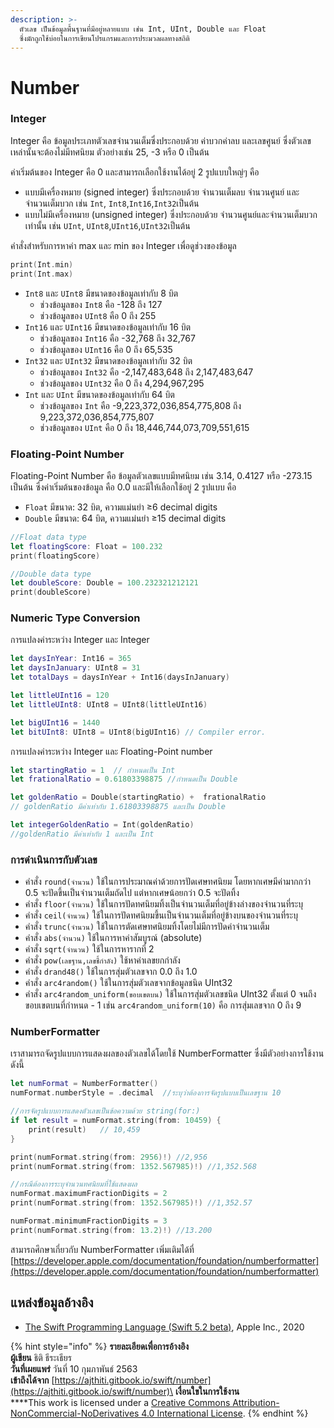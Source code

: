 ```yaml
---
description: >-
  ตัวเลข เป็นข้อมูลพื้นฐานที่มีอยู่หลายแบบ เช่น Int, UInt, Double และ Float
  ซึ่งมักถูกใช้บ่อยในการเขียนโปรแกรมและการประมวลผลทางสถิติ
---
```


# Number

### Integer

Integer คือ ข้อมูลประเภทตัวเลขจำนวนเต็มซึ่งประกอบด้วย ค่าบวกค่าลบ และเลขศูนย์ ซึ่งตัวเลขเหล่านั้นจะต้องไม่มีทศนิยม ตัวอย่างเช่น 25, -3 หรือ 0 เป็นต้น

ค่าเริ่มต้นของ Integer คือ 0 และสามารถเลือกใช้งานได้อยู่ 2 รูปแบบใหญ่ๆ คือ&#x20;

* &#x20;แบบมีเครื่องหมาย (signed integer) ซึ่งประกอบด้วย จำนวนเต็มลบ จำนวนศูนย์ และจำนวนเต็มบวก เช่น `Int`, `Int8`,`Int16`,`Int32`เป็นต้น
* แบบไม่มีเครื่องหมาย (unsigned integer) ซึ่งประกอบด้วย จำนวนศูนย์และจำนวนเต็มบวกเท่านั้น เช่น `UInt`, `UInt8`,`UInt16`,`UInt32`เป็นต้น

คำสั่งสำหรับการหาค่า max และ min ของ Integer เพื่อดูช่วงของข้อมูล

```swift
print(Int.min)
print(Int.max)
```

* `Int8` และ `UInt8` มีขนาดของข้อมูลเท่ากับ 8 บิต&#x20;
  * ช่วงข้อมูลของ `Int8` คือ -128 ถึง 127&#x20;
  * ช่วงข้อมูลของ `UInt8` คือ 0 ถึง 255&#x20;
* `Int16` และ `UInt16` มีขนาดของข้อมูลเท่ากับ 16 บิต&#x20;
  * ช่วงข้อมูลของ `Int16` คือ -32,768 ถึง 32,767&#x20;
  * ช่วงข้อมูลของ `UInt16` คือ 0 ถึง 65,535
* `Int32` และ `UInt32` มีขนาดของข้อมูลเท่ากับ 32 บิต&#x20;
  * ช่วงข้อมูลของ `Int32` คือ -2,147,483,648 ถึง 2,147,483,647&#x20;
  * ช่วงข้อมูลของ `UInt32` คือ 0 ถึง 4,294,967,295
* `Int` และ `UInt` มีขนาดของข้อมูลเท่ากับ 64 บิต&#x20;
  * ช่วงข้อมูลของ `Int` คือ  -9,223,372,036,854,775,808 ถึง 9,223,372,036,854,775,807&#x20;
  * ช่วงข้อมูลของ `UInt` คือ 0 ถึง 18,446,744,073,709,551,615

### Floating-Point Number

Floating-Point Number คือ ข้อมูลตัวเลขแบบมีทศนิยม เช่น 3.14,  0.4127 หรือ -273.15 เป็นต้น ซึ่งค่าเริ่มต้นของข้อมูล คือ 0.0 และมีให้เลือกใช้อยู่ 2 รูปแบบ คือ

* `Float` มีขนาด: 32 บิต, ความแม่นยำ ≥6 decimal digits
* `Double` มีขนาด: 64 บิต, ความแม่นยำ ≥15 decimal digits

```swift
//Float data type
let floatingScore: Float = 100.232
print(floatingScore)

//Double data type
let doubleScore: Double = 100.232321212121
print(doubleScore)
```

### Numeric Type Conversion

การแปลงค่าระหว่าง Integer และ Integer

```swift
let daysInYear: Int16 = 365
let daysInJanuary: UInt8 = 31
let totalDays = daysInYear + Int16(daysInJanuary)

let littleUInt16 = 120
let littleUInt8: UInt8 = UInt8(littleUInt16)

let bigUInt16 = 1440
let bitUInt8: UInt8 = UInt8(bigUInt16) // Compiler error.
```

การแปลงค่าระหว่าง Integer และ Floating-Point number

```swift
let startingRatio = 1  // กำหนดเป็น Int
let frationalRatio = 0.61803398875 //กำหนดเป็น Double

let goldenRatio = Double(startingRatio) +  frationalRatio
// goldenRatio มีค่าเท่ากับ 1.61803398875 และเป็น Double

let integerGoldenRatio = Int(goldenRatio)
//goldenRatio มีค่าเท่ากับ 1 และเป็น Int
```

### การดำเนินการกับตัวเลข

* คำสั่ง `round(จำนวน)` ใช้ในการประมาณค่าด้วยการปัดเศษทศนิยม โดยหากเศษมีค่ามากกว่า 0.5 จะปัดขึ้นเป็นจำนวนเต็มถัดไป แต่หากเศษน้อยกว่า 0.5 จะปัดทิ้ง
* คำสั่ง `floor(จำนวน)` ใช้ในการปัดทศนิยมทิ้งเป็นจำนวนเต็มที่อยู่ข้างล่างของจำนวนที่ระบุ
* คำสั่ง `ceil(จำนวน)` ใช้ในการปัดทศนิยมขึ้นเป็นจำนวนเต็มที่อยู่ข้างบนของจำนวนที่ระบุ
* คำสั่ง `trunc(จำนวน)` ใช้ในการตัดเศษทศนิยมทิ้งโดยไม่มีการปัดค่าจำนวนเต็ม
* คำสั่ง `abs(จำนวน)` ใช้ในการหาค่าสัมบูรณ์ (absolute)
* คำสั่ง `sqrt(จำนวน)` ใช้ในการหารากที่ 2
* คำสั่ง `pow(เลขฐาน,เลขชี้กำลัง)` ใช้หาค่าเลขยกกำลัง
* คำสั่ง `drand48()` ใช้ในการสุ่มตัวเลขจาก 0.0 ถึง 1.0
* คำสั่ง `arc4random()` ใช้ในการสุ่มตัวเลขจากข้อมูลชนิด UInt32
* คำสั่ง `arc4random_uniform(ขอบเขตบน)` ใช้ในการสุ่มตัวเลขชนิด UInt32 ตั้งแต่ 0 จนถึงขอบเขตบนที่กำหนด - 1 เช่น `arc4random_uniform(10)` คือ การสุ่มเลขจาก 0 ถึง 9

### NumberFormatter

เราสามารถจัดรูปแบบการแสดงผลของตัวเลขได้โดยใช้ NumberFormatter ซึ่งมีตัวอย่างการใช้งานดังนี้

```swift
let numFormat = NumberFormatter()
numFormat.numberStyle = .decimal  //ระบุว่าต้องการจัดรูปแบบเป็นเลขฐาน 10

//การจัดรูปแบบการแสดงตัวเลขเป็นข้อความด้วย string(for:)
if let result = numFormat.string(from: 10459) {
    print(result)   // 10,459
}

print(numFormat.string(from: 2956)!) //2,956
print(numFormat.string(from: 1352.567985)!) //1,352.568

//กรณีต้องการระบุจำนวนทศนิยมที่ใช้แสดงผล
numFormat.maximumFractionDigits = 2
print(numFormat.string(from: 1352.567985)!) //1,352.57

numFormat.minimumFractionDigits = 3
print(numFormat.string(from: 13.2)!) //13.200

```

สามารถศึกษาเกี่ยวกับ NumberFormatter เพิ่มเติมได้ที่ [https://developer.apple.com/documentation/foundation/numberformatter](https://developer.apple.com/documentation/foundation/numberformatter)

## แหล่งข้อมูลอ้างอิง

* [The Swift Programming Language (Swift 5.2 beta)](https://books.apple.com/th/book/the-swift-programming-language-swift-5-2-beta/id1002622538), Apple Inc., 2020

{% hint style="info" %}
**รายละเอียดเพื่อการอ้างอิง**\
**ผู้เขียน** ธิติ ธีระเธียร  \
**วันที่เผยแพร่**  วันที่ 10 กุมภาพันธ์ 2563\
**เข้าถึงได้จาก** [https://ajthiti.gitbook.io/swift/number](https://ajthiti.gitbook.io/swift/number)\
**เงื่อนใขในการใช้งาน**\
****This work is licensed under a [Creative Commons Attribution-NonCommercial-NoDerivatives 4.0 International License](http://creativecommons.org/licenses/by-nc-nd/4.0/).
{% endhint %}
